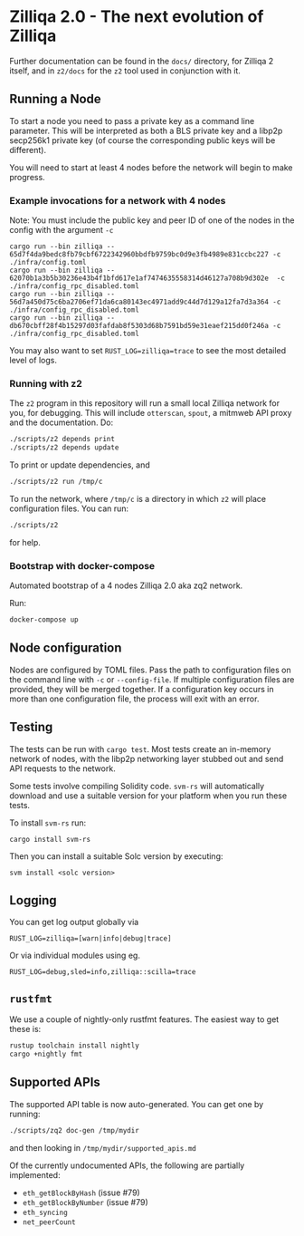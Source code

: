 # Zilliqa 2.0 - The next evolution of Zilliqa

Further documentation can be found in the `docs/` directory, for Zilliqa 2 itself, and in `z2/docs` for the `z2` tool used in conjunction with it.

## Running a Node

To start a node you need to pass a private key as a command line parameter.
This will be interpreted as both a BLS private key and a libp2p secp256k1 private key (of course the corresponding public keys will be different).

You will need to start at least 4 nodes before the network will begin to make progress.

### Example invocations for a network with 4 nodes

Note: You must include the public key and peer ID of one of the nodes in the config with the argument `-c`

```
cargo run --bin zilliqa -- 65d7f4da9bedc8fb79cbf6722342960bbdfb9759bc0d9e3fb4989e831ccbc227 -c ./infra/config.toml
cargo run --bin zilliqa -- 62070b1a3b5b30236e43b4f1bfd617e1af7474635558314d46127a708b9d302e  -c ./infra/config_rpc_disabled.toml
cargo run --bin zilliqa -- 56d7a450d75c6ba2706ef71da6ca80143ec4971add9c44d7d129a12fa7d3a364 -c ./infra/config_rpc_disabled.toml
cargo run --bin zilliqa -- db670cbff28f4b15297d03fafdab8f5303d68b7591bd59e31eaef215dd0f246a -c ./infra/config_rpc_disabled.toml
```

You may also want to set `RUST_LOG=zilliqa=trace` to see the most detailed level of logs.

### Running with z2

The `z2` program in this repository will run a small local Zilliqa
network for you, for debugging. This will include `otterscan`,
`spout`, a mitmweb API proxy and the documentation. Do:

```bash
./scripts/z2 depends print
./scripts/z2 depends update
```

To print or update dependencies, and

```bash
./scripts/z2 run /tmp/c
```

To run the network, where `/tmp/c` is a directory in which `z2` will place configuration files. You can run:

```bash
./scripts/z2
```

for help.

### Bootstrap with docker-compose

Automated bootstrap of a 4 nodes Zilliqa 2.0 aka zq2 network.

Run:

```bash
docker-compose up
```

## Node configuration

Nodes are configured by TOML files.
Pass the path to configuration files on the command line with `-c` or `--config-file`.
If multiple configuration files are provided, they will be merged together.
If a configuration key occurs in more than one configuration file, the process will exit with an error.

## Testing

The tests can be run with `cargo test`.
Most tests create an in-memory network of nodes, with the libp2p networking layer stubbed out and send API requests to the network.

Some tests involve compiling Solidity code.
`svm-rs` will automatically download and use a suitable version for your platform when you run these tests.

To install `svm-rs` run:

```
cargo install svm-rs
```

Then you can install a suitable Solc version by executing:

```
svm install <solc version>
```

## Logging

You can get log output globally via

```unset
RUST_LOG=zilliqa=[warn|info|debug|trace]
```

Or via individual modules using eg.

```unset
RUST_LOG=debug,sled=info,zilliqa::scilla=trace
```

## `rustfmt`

We use a couple of nightly-only rustfmt features. The easiest way to get these is:

```sh
rustup toolchain install nightly
cargo +nightly fmt
```

## Supported APIs

The supported API table is now auto-generated. You can get one by running:

```sh
./scripts/zq2 doc-gen /tmp/mydir
```

and then looking in `/tmp/mydir/supported_apis.md`

Of the currently undocumented APIs, the following are partially implemented:

  * `eth_getBlockByHash` (issue #79)
  * `eth_getBlockByNumber` (issue #79)
  * `eth_syncing`
  * `net_peerCount`
